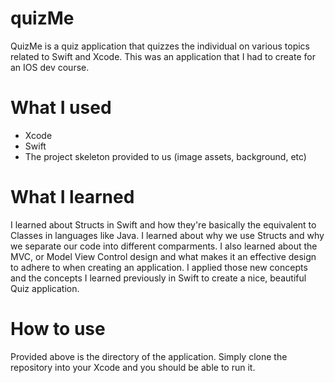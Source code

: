 # quizMe
QuizMe is a quiz application that quizzes the individual on various topics related to Swift and Xcode. This was an application that I had to create for an IOS dev course.

# What I used
- Xcode
- Swift
- The project skeleton provided to us (image assets, background, etc)

# What I learned
I learned about Structs in Swift and how they're basically the equivalent to Classes in languages like Java. I learned about why we use Structs and why we separate our code into different comparments. I also learned about the MVC, or Model View Control design and what makes it an effective design to adhere to when creating an application. I applied those new concepts and the concepts I learned previously in Swift to create a nice, beautiful Quiz application.

# How to use
Provided above is the directory of the application. Simply clone the repository into your Xcode and you should be able to run it.
